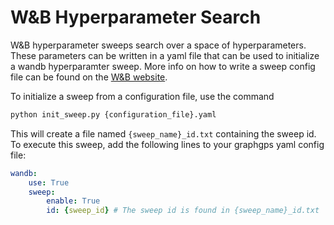 # W&B Hyperparameter Search

W&B hyperparameter sweeps search over a space of hyperparameters. These parameters can be written in a yaml file that can be used to initialize a wandb hyperparamter sweep. More info on how to write a sweep config file can be found on the [W&B website](https://docs.wandb.ai/guides/sweeps/define-sweep-configuration). 

To initialize a sweep from a configuration file, use the command

```bash
python init_sweep.py {configuration_file}.yaml
```

This will create a file named `{sweep_name}_id.txt` containing the sweep id. To execute this sweep, add the following lines to your graphgps yaml config file:
```yaml
wandb:
    use: True
    sweep:
        enable: True
        id: {sweep_id} # The sweep id is found in {sweep_name}_id.txt
```